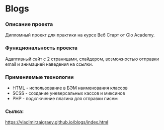 # Blogs
### Описание проекта
Дипломный проект для практики на курсе Веб Старт от Glo Academy. 

### Функциональность проекта
Адаптивный сайт с 2 страницами, слайдером, возможностью отправки email и анимацией наведения на ссылки. 

### Применяемые технологии
* HTML - использование в БЭМ наименования классов
* SCSS - создание уневерсальных кассов и миксинов
* PHP - подключение плагина для отправки писем

### Сылка: 
https://vladimirzaigraev.github.io/blogs/index.html
